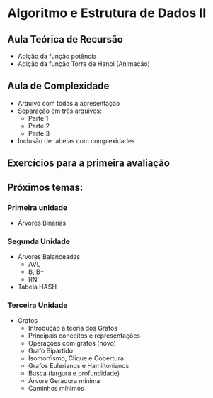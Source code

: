 # Algoritmo e Estrutura de Dados II

## Aula Teórica de Recursão
+ Adição da função potência
+ Adição da função Torre de Hanoi (Animação)

## Aula de Complexidade
+ Arquivo com todas a apresentação
+ Separação em três arquivos:
  + Parte 1
  + Parte 2
  + Parte 3
+ Inclusão de tabelas com complexidades

## Exercícios para a primeira avaliação


## Próximos temas:

### Primeira unidade
  + Árvores Binárias

### Segunda Unidade
  + Árvores Balanceadas
    + AVL
    + B, B+
    + RN
  + Tabela HASH
  
### Terceira Unidade
  + Grafos
    + Introdução a teoria dos Grafos
    + Principais conceitos e representações
    + Operações com grafos (novo)
    + Grafo Bipartido
    + Isomorfismo, Clique e Cobertura
    + Grafos Eulerianos e Hamiltonianos
    + Busca (largura e profundidade)
    + Árvore Geradora mínima
    + Caminhos mínimos
